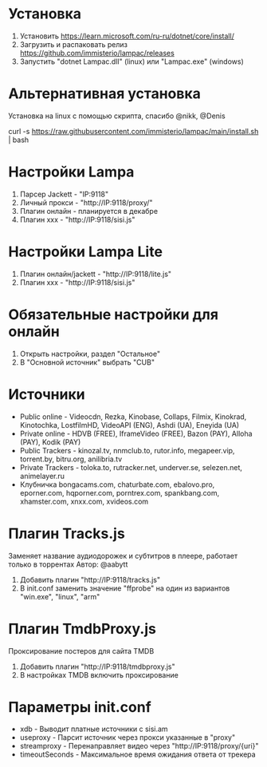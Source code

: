 # Установка
1. Установить https://learn.microsoft.com/ru-ru/dotnet/core/install/
2. Загрузить и распаковать релиз https://github.com/immisterio/lampac/releases
3. Запустить "dotnet Lampac.dll" (linux) или "Lampac.exe" (windows)

# Альтернативная установка
Установка на linux с помощью скрипта, спасибо @nikk, @Denis

curl -s https://raw.githubusercontent.com/immisterio/lampac/main/install.sh | bash

# Настройки Lampa
1. Парсер Jackett - "IP:9118"
2. Личный прокси  - "http://IP:9118/proxy/" 
3. Плагин онлайн  - планируется в декабре
4. Плагин xxx     - "http://IP:9118/sisi.js"

# Настройки Lampa Lite
1. Плагин онлайн/jackett  - "http://IP:9118/lite.js" 
2. Плагин xxx     - "http://IP:9118/sisi.js"

# Обязательные настройки для онлайн 
1. Открыть настройки, раздел "Остальное"
2. В "Основной источник" выбрать "CUB"

# Источники 
* Public online  - Videocdn, Rezka, Kinobase, Collaps, Filmix, Kinokrad, Kinotochka, LostfilmHD, VideoAPI (ENG), Ashdi (UA), Eneyida (UA)
* Private online - HDVB (FREE), IframeVideo (FREE), Bazon (PAY), Alloha (PAY), Kodik (PAY)
* Public Trackers  - kinozal.tv, nnmclub.to, rutor.info, megapeer.vip, torrent.by, bitru.org, anilibria.tv
* Private Trackers - toloka.to, rutracker.net, underver.se, selezen.net, animelayer.ru
* Клубничка bongacams.com, chaturbate.com, ebalovo.pro, eporner.com, hqporner.com, porntrex.com, spankbang.com, xhamster.com, xnxx.com, xvideos.com

# Плагин Tracks.js
Заменяет название аудиодорожек и субтитров в плеере, работает только в торрентах
Автор: @aabytt

1. Добавить плагин "http://IP:9118/tracks.js" 
2. В init.conf заменить значение "ffprobe" на один из вариантов "win.exe", "linux", "arm"

# Плагин TmdbProxy.js
Проксирование постеров для сайта TMDB

1. Добавить плагин "http://IP:9118/tmdbproxy.js" 
2. В настройках TMDB включить проксирование

# Параметры init.conf
* xdb - Выводит платные источники с sisi.am
* useproxy - Парсит источник через прокси указанные в "proxy"
* streamproxy - Перенаправляет видео через "http://IP:9118/proxy/{uri}" 
* timeoutSeconds - Максимальное время ожидания ответа от трекера
